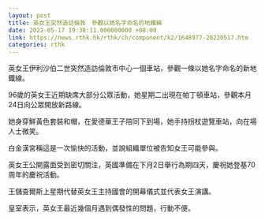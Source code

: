 ```yaml
---
layout: post
title: 英女王突然造訪倫敦　參觀以她名字命名的地鐵線
date: 2022-05-17 19:38:11.000000000 +08:00
link: https://news.rthk.hk/rthk/ch/component/k2/1648977-20220517.htm
categories: rthk
---
```


英女王伊利沙伯二世突然造訪倫敦市中心一個車站，參觀一條以她名字命名的新地鐵線。

96歲的英女王近期缺席大部分公眾活動，她星期二出現在帕丁頓車站，參觀本月24日向公眾開放新路線。

她身穿鮮黃色套裝和帽，在愛德華王子陪同下到場，她手持拐杖遊覽車站，向在場人士微笑。

白金漢宮稱這是一次愉快的活動，並說組織單位被告知女王可能參與。

英女王公開露面受到密切關注，英國準備在下月2日舉行為期四天，慶祝她登基70周年的慶祝活動。

王儲查爾斯上星期代替英女王主持國會的開幕儀式並代表女王演講。

皇室表示，英女王最近幾個月遇到偶發性的問題，行動不便。
